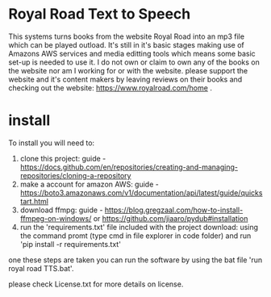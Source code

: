 # Royal Road Text to Speech

This systems turns books from the website Royal Road into an mp3 file which can be played outload. It's still in it's basic stages making use of Amazons AWS services and media editting tools which means some basic set-up is needed to use it. I do not own or claim to own any of the books on the website nor am I working for or with the website. please support the website and it's content makers by leaving reviews on their books and checking out the website: https://www.royalroad.com/home .

# install

To install you will need to:
1. clone this project: guide - https://docs.github.com/en/repositories/creating-and-managing-repositories/cloning-a-repository
2. make a account for amazon AWS: guide - https://boto3.amazonaws.com/v1/documentation/api/latest/guide/quickstart.html
3. download ffmpg: guide - https://blog.gregzaal.com/how-to-install-ffmpeg-on-windows/ or https://github.com/jiaaro/pydub#installation
4. run the 'requirements.txt' file included with the project download: using the command promt (type cmd in file explorer in code folder) and run 'pip install -r requirements.txt'

one these steps are taken you can run the software by using the bat file 'run royal road TTS.bat'.

please check License.txt for more details on license.
